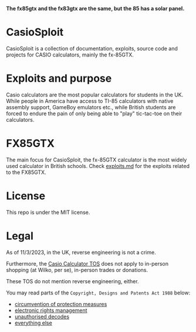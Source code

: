 **The fx85gtx and the fx83gtx are the same, but the 85 has a solar panel.**

# CasioSploit

CasioSploit is a collection of documentation, exploits, source code and projects for CASIO calculators, mainly the fx-85GTX.

# Exploits and purpose

Casio calculators are the most popular calculators for students in the UK. While people in America have access to TI-85 calculators with native assembly support, GameBoy emulators etc., while British students are forced to endure the pain of only being able to "play" tic-tac-toe on their calculators.

# FX85GTX

The main focus for CasioSploit, the fx-85GTX calculator is the most widely used calculator in British schools. Check [exploits.md](./exploits.md) for the exploits related to the FX85GTX.

# License

This repo is under the MIT license.

# Legal

As of 11/3/2023, in the UK, reverse engineering is not a crime.

Furthermore, the [Casio Calculator TOS](https://calculator2.casio.co.uk/termsofuse) does not apply to in-person shopping (at Wilko, per se), in-person trades or donations.

These TOS do not mention reverse engineering, either.

You may read parts of the `Copyright, Designs and Patents Act 1988` below:
- [circumvention of protection measures](https://www.legislation.gov.uk/ukpga/1988/48/section/296)
- [electronic rights management](https://www.legislation.gov.uk/ukpga/1988/48/section/296ZG)
- [unauthorised decodes](https://www.legislation.gov.uk/ukpga/1988/48/section/297A)
- [everything else](https://www.legislation.gov.uk/ukpga/1988/48/contents)
